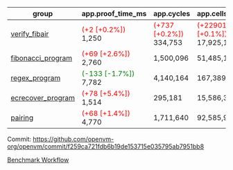 | group | app.proof_time_ms | app.cycles | app.cells_used | leaf.proof_time_ms | leaf.cycles | leaf.cells_used |
| -- | -- | -- | -- | -- | -- | -- |
| [verify_fibair](https://github.com/openvm-org/openvm/blob/benchmark-results/benchmarks-pr/1477/verify_fibair-f259ca721fdb6b19de153715e035795ab7951bb8.md) |<span style='color: red'>(+2 [+0.2%])</span> 1,250 | <span style='color: red'>(+737 [+0.2%])</span> 334,753 | <span style='color: red'>(+22901 [+0.1%])</span> 17,925,165 |- | - | - |
| [fibonacci_program](https://github.com/openvm-org/openvm/blob/benchmark-results/benchmarks-pr/1477/fibonacci-f259ca721fdb6b19de153715e035795ab7951bb8.md) |<span style='color: red'>(+69 [+2.6%])</span> 2,760 |  1,500,096 |  51,485,167 |- | - | - |
| [regex_program](https://github.com/openvm-org/openvm/blob/benchmark-results/benchmarks-pr/1477/regex-f259ca721fdb6b19de153715e035795ab7951bb8.md) |<span style='color: green'>(-133 [-1.7%])</span> 7,782 |  4,140,164 |  167,389,450 |- | - | - |
| [ecrecover_program](https://github.com/openvm-org/openvm/blob/benchmark-results/benchmarks-pr/1477/ecrecover-f259ca721fdb6b19de153715e035795ab7951bb8.md) |<span style='color: red'>(+78 [+5.4%])</span> 1,514 |  295,181 |  15,586,346 |- | - | - |
| [pairing](https://github.com/openvm-org/openvm/blob/benchmark-results/benchmarks-pr/1477/pairing-f259ca721fdb6b19de153715e035795ab7951bb8.md) |<span style='color: red'>(+68 [+1.4%])</span> 4,770 |  1,711,640 |  92,585,975 |- | - | - |


Commit: https://github.com/openvm-org/openvm/commit/f259ca721fdb6b19de153715e035795ab7951bb8

[Benchmark Workflow](https://github.com/openvm-org/openvm/actions/runs/13951238762)
